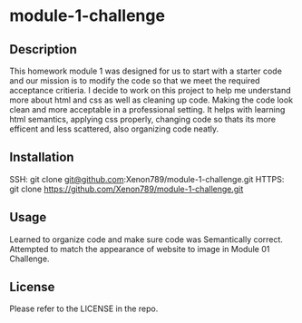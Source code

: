 # module-1-challenge

## Description

This homework module 1 was designed for us to start with a starter code and our mission is to modify the code so that we meet the required acceptance critieria. I decide to work on this project to help me understand more about html and css as well as cleaning up code. Making the code look clean and more acceptable in a professional setting. It helps with learning html semantics, applying css properly, changing code so thats its more efficent and less scattered, also organizing code neatly.

## Installation

SSH: git clone git@github.com:Xenon789/module-1-challenge.git
HTTPS: git clone https://github.com/Xenon789/module-1-challenge.git

## Usage

Learned to organize code and make sure code was Semantically correct. Attempted to match the appearance of website to image in Module 01 Challenge.

## License

Please refer to the LICENSE in the repo.
